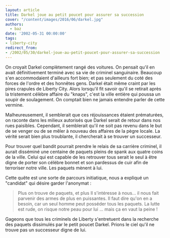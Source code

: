 ```yaml
---
layout: article
title: Darkel joue au petit poucet pour assurer sa succession
cover: "/content/images/2016/06/darkel.jpg"
authors:
  - baz
date: '2002-05-31 00:00:00'
tags:
- liberty-city
redirect_from:
- /2002/05/30/darkel-joue-au-petit-poucet-pour-assurer-sa-succession
---
```


On croyait Darkel complètement rangé des voitures. On pensait qu'il en avait définitivement terminé avec sa vie de criminel sanguinaire. Beaucoup s'en accommodaient d'ailleurs fort bien; et pas seulement du coté des forces de l'ordre et des honnêtes gens. Darkel était même craint par les pires crapules de Liberty City. Alors lorsqu'il fit savoir qu'il se retirait après la tristement célèbre affaire du "knaps", c'est la ville entière qui poussa un soupir de soulagement. On comptait bien ne jamais entendre parler de cette vermine.

Malheureusement, il semblerait que ces réjouissances étaient prématurées, on raconte dans les milieux autorisés que Darkel serait de retour dans nos rues paisibles. Cependant, il semblerait qu'il ne soit pas revenu dans le but de se venger ou de se mêler à nouveau des affaires de la pègre locale. La vérité serait bien plus troublante, il chercherait à se trouver un successeur.

Pour trouver quel bandit pourrait prendre le relais de sa carrière criminel, il aurait disséminé une centaine de paquets pleins de spank aux quatre coins de la ville. Celui qui est capable de les retrouver tous serait le seul à être digne de porter son célèbre bonnet et son pardessus de cuir afin de terroriser notre ville. Les paquets mènent à lui.

Cette quête est une sorte de parcours initiatique, nous a expliqué un "candidat" qui désire garder l'anonymat :

> Plus on trouve de paquets, et plus Il s'intéresse à nous... il nous fait parvenir des armes de plus en puissantes. Il faut dire qu'on en a besoin, car un seul homme peut posséder tous les paquets. La lutte est rude, on risque notre peau pour lui ... mais ça en vaut la peine !

Gageons que tous les criminels de Liberty s'entretuent dans la recherche des paquets dissimulés par le petit poucet Darkel. Prions le ciel qu'il ne trouve pas un successeur digne de lui.